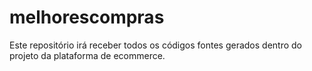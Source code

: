 # melhorescompras
Este repositório irá receber todos os códigos fontes gerados dentro do projeto da plataforma de ecommerce.
